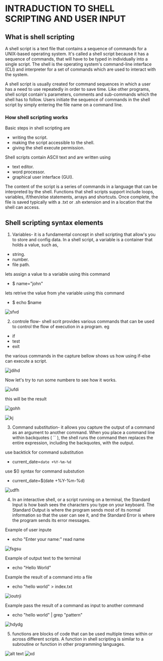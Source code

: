 # INTRADUCTION TO SHELL SCRIPTING AND USER INPUT

## What is shell scripting

A shell script is a text file that contains a sequence of commands for a UNIX-based operating system. It's called a shell script because it has a sequence of commands, that will have to be typed in individually into a single script. The shell is the operating system's command-line interface (CLI) and interpreter for a set of commands which are used to interact with the system.

A shell script is usually created for command sequences in which a user has a need to use repeatedly in order to save time. Like other programs, shell script  contain's parameters, comments and sub-commands which the shell has to follow. Users initiate the sequence of commands in the shell script by simply entering the file name on a command line.

### How shell scripting works

 Basic steps in shell scripting are 
  - writing the script.
  - making the script accessible to the shell.
  - giving the shell execute permission.

Shell scripts contain ASCII text and are written using 
 - text editor.
 -  word processor.
 -  graphical user interface (GUI). 
 
 The content of the script is a series of commands in a language that can be interpreted by the shell. Functions that shell scripts support include loops, variables, if/then/else statements, arrays and shortcuts. Once complete, the file is saved typically with a .txt or .sh extension and in a location that the shell can access.

 ## Shell scripting syntax elements
  
  1) Variables- it is a fundamental concept in shell scripting that allow's you to store and config data. In a shell script, a variable is a container that holds a value, such as,
   - string.
   - number.
   - file path.

lets assign a value to a variable using this command
 - $ name="john"

lets retrive the value from yhe variable using this command
 - $ echo $name

![sfvd](images/WindowsTerminal_36CZC5AyvT.png)

  2) controle flow- shell scrit provides various commands that can be used to control the flow of execution in a program. eg

  - if
  - test
  - exit

the various commands in the capture bellow shows us how using if-else can execute a script.

![jdihd](images/WindowsTerminal_Vx12kbw1jG.png)

Now let's try to run some numbere to see how it works.

![iufdi](images/explorer_7wdmgokRgO.png)

this will be the result

![gohh](images/chrome_16uzWkuH6C.png)

![kj](images/WindowsTerminal_DLPPAAB2C5.png)

  3) Command substitution- it allows you capture the output of a command as an argument to another command. When you place a command line within backquotes ( `` ), the shell runs the command then replaces the entire expression, including the backquotes, with the output.

use backtick for command substitution

 - current_date=`date +%Y-%m-%d`

use $() syntax for command substution

 - current_date=$(date +%Y-%m-%d)

![udfh](images/WindowsTerminal_rfyVxeJfD1.png)

  4) In an interactive shell, or a script running on a terminal, the Standard Input is how bash sees the characters you type on your keyboard. The Standard Output is where the program sends most of its normal information so that the user can see it, and the Standard Error is where the program sends its error messages.

Example of user inpute

 - echo "Enter your name:"
read name

![fsgsu](images/WindowsTerminal_9Q06rkpQhM.png)

Example of output text to the terminal

 - echo "Hello World"

Example the result of a command into a file

 - echo "hello world" > index.txt

![ioutrji](images/explorer_8FxHWXSY1H.png)

Example pass the result of a command as input to another command

 - echo "hello world" | grep "pattern"

![hdydg](images/WindowsTerminal_dPRYE2fE2s.png)

  5) functions are blocks of code that can be used multiple times within or across different scripts. A function in shell scripting is similar to a subroutine or function in other programming languages.

![alt text](images/WindowsTerminal_I9QVYy2pRB.png)
![xd](images/WindowsTerminal_I9QVYy2pRB.png)




